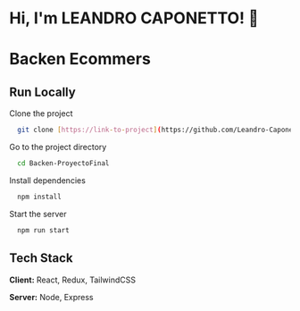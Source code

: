 # Hi, I'm LEANDRO CAPONETTO! 👋

# Backen Ecommers
## Run Locally

Clone the project

```bash
  git clone [https://link-to-project](https://github.com/Leandro-Caponetto/Backen-ProyectoFinal.git)
```

Go to the project directory

```bash
  cd Backen-ProyectoFinal
```

Install dependencies

```bash
  npm install
```

Start the server

```bash
  npm run start
```

## Tech Stack

**Client:** React, Redux, TailwindCSS

**Server:** Node, Express
